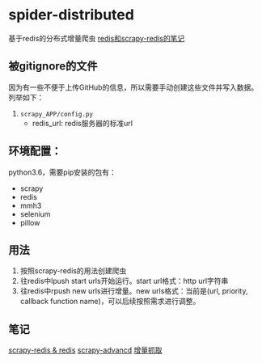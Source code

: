 # spider-distributed
基于redis的分布式增量爬虫
[redis和scrapy-redis的笔记](redis-note.md)
## 被gitignore的文件
因为有一些不便于上传GitHub的信息，所以需要手动创建这些文件并写入数据。列举如下：
1. `scrapy_APP/config.py`
    + redis_url: redis服务器的标准url
## 环境配置：
python3.6，需要pip安装的包有：
+ scrapy
+ redis
+ mmh3
+ selenium
+ pillow

## 用法
1. 按照scrapy-redis的用法创建爬虫
2. 往redis中lpush start urls开始运行。start url格式：http url字符串
3. 往redis中rpush new urls进行增量。new urls格式：当前是(url, priority, callback function name)，可以后续按照需求进行调整。

## 笔记
[scrapy-redis & redis](redis-note.md)
[scrapy-advancd](scrapy-advance.md)
[增量抓取](more.md)

